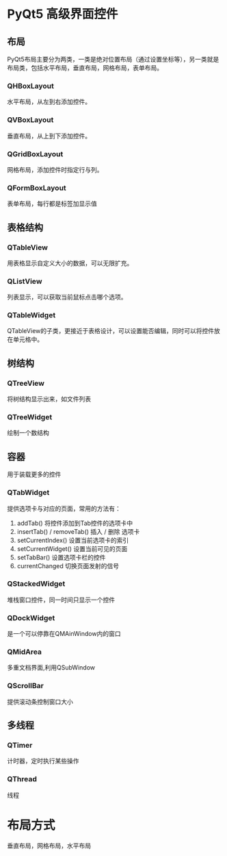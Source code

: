 ﻿# PyQt5 高级界面控件  
## 布局  
PyQt5布局主要分为两类，一类是绝对位置布局（通过设置坐标等），另一类就是布局类，包括水平布局，垂直布局，网格布局，表单布局。  
### QHBoxLayout 
水平布局，从左到右添加控件。  
### QVBoxLayout 
垂直布局，从上到下添加控件。  
### QGridBoxLayout
网格布局，添加控件时指定行与列。  
### QFormBoxLayout  
表单布局，每行都是标签加显示值  

## 表格结构  
### QTableView  
用表格显示自定义大小的数据，可以无限扩充。  
### QListView  
列表显示，可以获取当前鼠标点击哪个选项。  
### QTableWidget  
QTableView的子类，更接近于表格设计，可以设置能否编辑，同时可以将控件放在单元格中。  
## 树结构  
### QTreeView  
将树结构显示出来，如文件列表  
### QTreeWidget  
绘制一个数结构  

## 容器  
用于装载更多的控件  
### QTabWidget  
提供选项卡与对应的页面，常用的方法有：  
1.  addTab()                             将控件添加到Tab控件的选项卡中  
2.  insertTab() / removeTab()    插入 / 删除 选项卡  
3.  setCurrentIndex()                设置当前选项卡的索引  
4.  setCurrentWidget()             设置当前可见的页面  
5.  setTabBar()                         设置选项卡栏的控件  
6.  currentChanged                 切换页面发射的信号    
### QStackedWidget  
堆栈窗口控件，同一时间只显示一个控件  
### QDockWidget  
是一个可以停靠在QMAinWindow内的窗口  
### QMidArea  
多重文档界面,利用QSubWindow  
### QScrollBar  
提供滚动条控制窗口大小  

## 多线程
### QTimer
计时器，定时执行某些操作  
### QThread  
线程  

# 布局方式  
垂直布局，网格布局，水平布局
